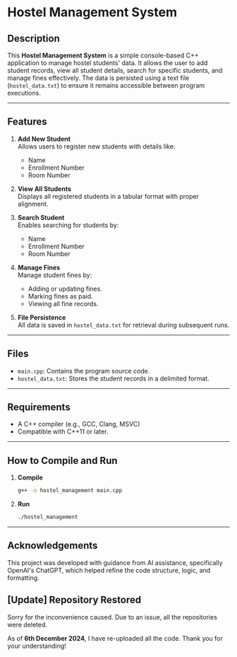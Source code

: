 # Hostel Management System

## Description
This **Hostel Management System** is a simple console-based C++ application to manage hostel students' data. It allows the user to add student records, view all student details, search for specific students, and manage fines effectively. The data is persisted using a text file (`hostel_data.txt`) to ensure it remains accessible between program executions.

---

## Features
1. **Add New Student**  
   Allows users to register new students with details like:
   - Name
   - Enrollment Number
   - Room Number

2. **View All Students**  
   Displays all registered students in a tabular format with proper alignment.

3. **Search Student**  
   Enables searching for students by:
   - Name
   - Enrollment Number
   - Room Number

4. **Manage Fines**  
   Manage student fines by:
   - Adding or updating fines.
   - Marking fines as paid.
   - Viewing all fine records.

5. **File Persistence**  
   All data is saved in `hostel_data.txt` for retrieval during subsequent runs.

---

## Files
- `main.cpp`: Contains the program source code.
- `hostel_data.txt`: Stores the student records in a delimited format.

---

## Requirements
- A C++ compiler (e.g., GCC, Clang, MSVC)
- Compatible with C++11 or later.

---

## How to Compile and Run
1. **Compile**  
   ```bash
   g++ -o hostel_management main.cpp
   ```

2. **Run**  
   ```bash
   ./hostel_management
   ```

---

## Acknowledgements
This project was developed with guidance from AI assistance, specifically OpenAI's ChatGPT, which helped refine the code structure, logic, and formatting.

## [Update] Repository Restored

Sorry for the inconvenience caused. Due to an issue, all the repositories were deleted.

As of **6th December 2024**, I have re-uploaded all the code. Thank you for your understanding!

